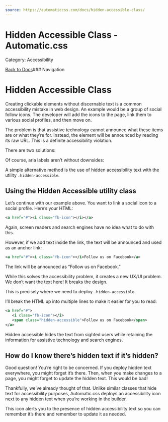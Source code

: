 ```yaml
---
source: https://automaticcss.com/docs/hidden-accessible-class/
---
```


# Hidden Accessible Class - Automatic.css

Category: Accessibility

[Back to Docs](https://automaticcss.com/docs)### Navigation

# Hidden Accessible Class

Creating clickable elements without discernable text is a common accessibility mistake in web design. An example would be a group of social follow icons. The developer will add the icons to the page, link them to various social profiles, and then move on.

The problem is that assistive technology cannot announce what these items are or what they’re for. Instead, the element will be announced by reading its raw URL. This is a definite accessibility violation.

There are two solutions:

Of course, aria labels aren’t without downsides:

A simple alternative method is the use of hidden accessibility text with the utility `.hidden-accessible`.

## Using the Hidden Accessible utility class

Let’s continue with our example above. You want to link a social icon to a social profile. Here’s your HTML:

```xml
<a href="#"><i class="fb-icon"></i></a>
```

Again, screen readers and search engines have no idea what to do with this.

However, if we add text inside the link, the text will be announced and used as an anchor link:

```xml
<a href="#"><i class="fb-icon"></i>Follow us on Facebook</a>
```

The link will be announced as “Follow us on Facebook.”

While this solves the accessibility problem, it creates a new UX/UI problem. We don’t want the text here! It breaks the design.

This is precisely where we need to deploy `.hidden-accessible`.

I’ll break the HTML up into multiple lines to make it easier for you to read:

```xml
<a href="#">
   <i class="fb-icon"></i>
   <span class="hidden-accessible">Follow us on Facebook</span>
</a>
```

Hidden accessible hides the text from sighted users while retaining the information for assistive technology and search engines.

## How do I know there’s hidden text if it’s hidden?

Good question! You’re right to be concerned. If you deploy hidden text everywhere, you might forget it’s there. Then, when you make changes to a page, you might forget to update the hidden text. This would be bad!

Thankfully, we’ve already thought of that. Unlike similar classes that hide text for accessibility purposes, Automatic.css deploys an accessibility icon next to any hidden text when you’re working in the builder.

This icon alerts you to the presence of hidden accessibility text so you can remember it’s there and remember to update it as needed.


